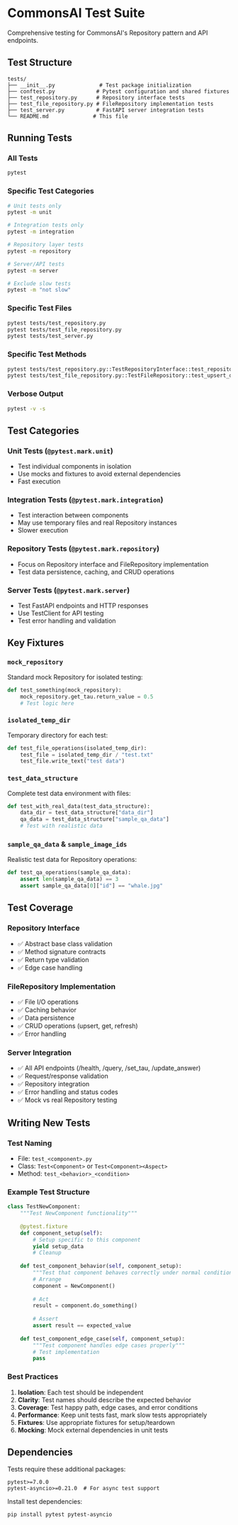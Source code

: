 # CommonsAI Test Suite

Comprehensive testing for CommonsAI's Repository pattern and API endpoints.

## Test Structure

```
tests/
├── __init__.py              # Test package initialization
├── conftest.py             # Pytest configuration and shared fixtures
├── test_repository.py      # Repository interface tests
├── test_file_repository.py # FileRepository implementation tests
├── test_server.py          # FastAPI server integration tests
└── README.md              # This file
```

## Running Tests

### All Tests
```bash
pytest
```

### Specific Test Categories
```bash
# Unit tests only
pytest -m unit

# Integration tests only  
pytest -m integration

# Repository layer tests
pytest -m repository

# Server/API tests
pytest -m server

# Exclude slow tests
pytest -m "not slow"
```

### Specific Test Files
```bash
pytest tests/test_repository.py
pytest tests/test_file_repository.py
pytest tests/test_server.py
```

### Specific Test Methods
```bash
pytest tests/test_repository.py::TestRepositoryInterface::test_repository_is_abstract
pytest tests/test_file_repository.py::TestFileRepository::test_upsert_qa_new_record
```

### Verbose Output
```bash
pytest -v -s
```

## Test Categories

### Unit Tests (`@pytest.mark.unit`)
- Test individual components in isolation
- Use mocks and fixtures to avoid external dependencies
- Fast execution

### Integration Tests (`@pytest.mark.integration`) 
- Test interaction between components
- May use temporary files and real Repository instances
- Slower execution

### Repository Tests (`@pytest.mark.repository`)
- Focus on Repository interface and FileRepository implementation
- Test data persistence, caching, and CRUD operations

### Server Tests (`@pytest.mark.server`)
- Test FastAPI endpoints and HTTP responses
- Use TestClient for API testing
- Test error handling and validation

## Key Fixtures

### `mock_repository`
Standard mock Repository for isolated testing:
```python
def test_something(mock_repository):
    mock_repository.get_tau.return_value = 0.5
    # Test logic here
```

### `isolated_temp_dir` 
Temporary directory for each test:
```python
def test_file_operations(isolated_temp_dir):
    test_file = isolated_temp_dir / "test.txt"
    test_file.write_text("test data")
```

### `test_data_structure`
Complete test data environment with files:
```python
def test_with_real_data(test_data_structure):
    data_dir = test_data_structure["data_dir"]
    qa_data = test_data_structure["sample_qa_data"]
    # Test with realistic data
```

### `sample_qa_data` & `sample_image_ids`
Realistic test data for Repository operations:
```python
def test_qa_operations(sample_qa_data):
    assert len(sample_qa_data) == 3
    assert sample_qa_data[0]["id"] == "whale.jpg"
```

## Test Coverage

### Repository Interface
- ✅ Abstract base class validation
- ✅ Method signature contracts
- ✅ Return type validation
- ✅ Edge case handling

### FileRepository Implementation  
- ✅ File I/O operations
- ✅ Caching behavior
- ✅ Data persistence
- ✅ CRUD operations (upsert, get, refresh)
- ✅ Error handling

### Server Integration
- ✅ All API endpoints (/health, /query, /set_tau, /update_answer)
- ✅ Request/response validation
- ✅ Repository integration
- ✅ Error handling and status codes
- ✅ Mock vs real Repository testing

## Writing New Tests

### Test Naming
- File: `test_<component>.py`
- Class: `Test<Component>` or `Test<Component><Aspect>`
- Method: `test_<behavior>_<condition>`

### Example Test Structure
```python
class TestNewComponent:
    """Test NewComponent functionality"""
    
    @pytest.fixture
    def component_setup(self):
        # Setup specific to this component
        yield setup_data
        # Cleanup
    
    def test_component_behavior(self, component_setup):
        """Test that component behaves correctly under normal conditions"""
        # Arrange
        component = NewComponent()
        
        # Act
        result = component.do_something()
        
        # Assert
        assert result == expected_value
    
    def test_component_edge_case(self, component_setup):
        """Test component handles edge cases properly"""
        # Test implementation
        pass
```

### Best Practices
1. **Isolation**: Each test should be independent
2. **Clarity**: Test names should describe the expected behavior
3. **Coverage**: Test happy path, edge cases, and error conditions
4. **Performance**: Keep unit tests fast, mark slow tests appropriately
5. **Fixtures**: Use appropriate fixtures for setup/teardown
6. **Mocking**: Mock external dependencies in unit tests

## Dependencies

Tests require these additional packages:
```
pytest>=7.0.0
pytest-asyncio>=0.21.0  # For async test support
```

Install test dependencies:
```bash
pip install pytest pytest-asyncio
```